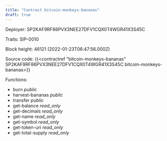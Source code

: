 ```yaml
---
title: "Contract bitcoin-monkeys-bananas"
draft: true
---
```

Deployer: SP2KAF9RF86PVX3NEE27DFV1CQX0T4WGR41X3S45C

Traits:
 SIP-0010



Block height: 46121 (2022-01-23T06:47:56.000Z)

Source code: {{<contractref "bitcoin-monkeys-bananas" SP2KAF9RF86PVX3NEE27DFV1CQX0T4WGR41X3S45C bitcoin-monkeys-bananas>}}

Functions:

* burn _public_
* harvest-bananas _public_
* transfer _public_
* get-balance _read_only_
* get-decimals _read_only_
* get-name _read_only_
* get-symbol _read_only_
* get-token-uri _read_only_
* get-total-supply _read_only_
